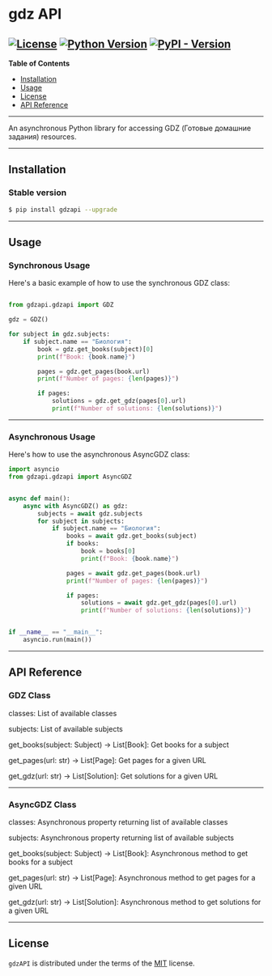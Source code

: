 # gdz API
[![License](https://img.shields.io/badge/License-MIT-blue.svg)](https://opensource.org/licenses/MIT)
[![Python Version](https://img.shields.io/badge/python-3.9%20%7C%203.10%20%7C%203.11-blue)](https://www.python.org/downloads/release/python-391/)
[![PyPI - Version](https://img.shields.io/pypi/v/gdzapi.svg)](https://pypi.org/project/gdzapi)
-----
**Table of Contents**

- [Installation](#installation)
- [Usage](#usage)
- [License](#license)
- [API Reference](#api-reference)
-----
An asynchronous Python library for accessing GDZ (Готовые домашние задания) resources.

-----
## Installation
### Stable version
```bash
$ pip install gdzapi --upgrade
```
-----
## Usage
### Synchronous Usage
Here's a basic example of how to use the synchronous GDZ class:

```python

from gdzapi.gdzapi import GDZ

gdz = GDZ()

for subject in gdz.subjects:
    if subject.name == "Биология":
        book = gdz.get_books(subject)[0]
        print(f"Book: {book.name}")

        pages = gdz.get_pages(book.url)
        print(f"Number of pages: {len(pages)}")

        if pages:
            solutions = gdz.get_gdz(pages[0].url)
            print(f"Number of solutions: {len(solutions)}")
```
-----
### Asynchronous Usage
Here's how to use the asynchronous AsyncGDZ class:

```python
import asyncio
from gdzapi.gdzapi import AsyncGDZ


async def main():
    async with AsyncGDZ() as gdz:
        subjects = await gdz.subjects
        for subject in subjects:
            if subject.name == "Биология":
                books = await gdz.get_books(subject)
                if books:
                    book = books[0]
                    print(f"Book: {book.name}")

                pages = await gdz.get_pages(book.url)
                print(f"Number of pages: {len(pages)}")

                if pages:
                    solutions = await gdz.get_gdz(pages[0].url)
                    print(f"Number of solutions: {len(solutions)}")


if __name__ == "__main__":
    asyncio.run(main())
```
-----
## API Reference


### GDZ Class

classes: List of available classes

subjects: List of available subjects

get_books(subject: Subject) -> List[Book]: Get books for a subject

get_pages(url: str) -> List[Page]: Get pages for a given URL

get_gdz(url: str) -> List[Solution]: Get solutions for a given URL

-----
### AsyncGDZ Class

classes: Asynchronous property returning list of available classes

subjects: Asynchronous property returning list of available subjects

get_books(subject: Subject) -> List[Book]: Asynchronous method to get books for a subject

get_pages(url: str) -> List[Page]: Asynchronous method to get pages for a given URL

get_gdz(url: str) -> List[Solution]: Asynchronous method to get solutions for a given URL

-----

## License

`gdzAPI` is distributed under the terms of the [MIT](https://spdx.org/licenses/MIT.html) license.